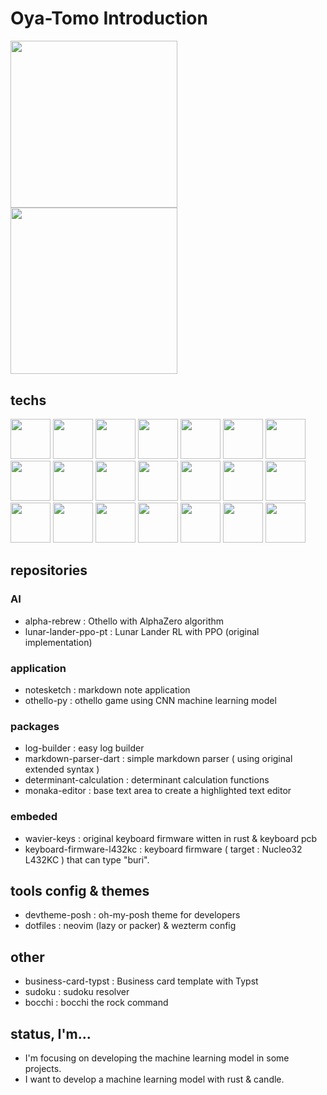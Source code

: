 # Oya-Tomo Introduction

<img style="width: 200pt;" class="img" src="https://github-readme-stats.vercel.app/api/top-langs/?username=Oya-Tomo&theme=vue&langs_count=8&layout=compact" />

<img style="width: 200pt; " src="https://github-readme-stats.vercel.app/api?username=Oya-Tomo&show_icons=true&theme=vue&langs_count=8&layout=compact" />

## techs

<div>
  <img src="https://cdn.jsdelivr.net/gh/devicons/devicon@latest/icons/python/python-original.svg" height=64/>
  <img src="https://cdn.jsdelivr.net/gh/devicons/devicon@latest/icons/pytorch/pytorch-original.svg" height=64/>
  <img src="https://cdn.jsdelivr.net/gh/devicons/devicon@latest/icons/numpy/numpy-original.svg" height=64/>
  <img src="https://cdn.jsdelivr.net/gh/devicons/devicon@latest/icons/fastapi/fastapi-original.svg" height=64/>
  <img src="https://cdn.jsdelivr.net/gh/devicons/devicon@latest/icons/openapi/openapi-original.svg" height=64/>
  <img src="https://cdn.jsdelivr.net/gh/devicons/devicon@latest/icons/sqlalchemy/sqlalchemy-original.svg" height=64/>
  <img src="https://cdn.jsdelivr.net/gh/devicons/devicon@latest/icons/postgresql/postgresql-original.svg" height=64/>
  <img src="https://cdn.jsdelivr.net/gh/devicons/devicon@latest/icons/sqlite/sqlite-original.svg" height=64/>
  <img src="https://cdn.jsdelivr.net/gh/devicons/devicon@latest/icons/flutter/flutter-original.svg" height=64/>
  <img src="https://cdn.jsdelivr.net/gh/devicons/devicon@latest/icons/raspberrypi/raspberrypi-original.svg" height=64/>
  <img src="https://cdn.jsdelivr.net/gh/devicons/devicon@latest/icons/rust/rust-original.svg" height=64/>
  <img src="https://cdn.jsdelivr.net/gh/devicons/devicon@latest/icons/vscode/vscode-original.svg" height=64/>
  <img src="https://cdn.jsdelivr.net/gh/devicons/devicon@latest/icons/neovim/neovim-original.svg" height=64/>
  <img src="https://cdn.jsdelivr.net/gh/devicons/devicon@latest/icons/lua/lua-original.svg" height=64/>
  <img src="https://cdn.jsdelivr.net/gh/devicons/devicon@latest/icons/nodejs/nodejs-original.svg" height=64/>
  <img src="https://cdn.jsdelivr.net/gh/devicons/devicon@latest/icons/react/react-original.svg" height=64/>
  <img src="https://cdn.jsdelivr.net/gh/devicons/devicon@latest/icons/typescript/typescript-original.svg" height=64/>
  <img src="https://cdn.jsdelivr.net/gh/devicons/devicon@latest/icons/sass/sass-original.svg" height=64/>
  <img src="https://cdn.jsdelivr.net/gh/devicons/devicon@latest/icons/ubuntu/ubuntu-original.svg" height=64/>
  <img src="https://cdn.jsdelivr.net/gh/devicons/devicon@latest/icons/linux/linux-original.svg" height=64/>
  <img src="https://cdn.jsdelivr.net/gh/devicons/devicon@latest/icons/docker/docker-original.svg" height=64/>
</div>

## repositories

### AI

- alpha-rebrew : Othello with AlphaZero algorithm
- lunar-lander-ppo-pt : Lunar Lander RL with PPO (original implementation)

### application

- notesketch : markdown note application
- othello-py : othello game using CNN machine learning model

### packages

- log-builder : easy log builder
- markdown-parser-dart : simple markdown parser ( using original extended syntax )
- determinant-calculation : determinant calculation functions
- monaka-editor : base text area to create a highlighted text editor

### embeded

- wavier-keys : original keyboard firmware witten in rust & keyboard pcb
- keyboard-firmware-l432kc : keyboard firmware ( target : Nucleo32 L432KC ) that can type "buri".

## tools config & themes

- devtheme-posh : oh-my-posh theme for developers
- dotfiles : neovim (lazy or packer) & wezterm config

## other

- business-card-typst : Business card template with Typst
- sudoku : sudoku resolver
- bocchi : bocchi the rock command

## status, I'm...

- I'm focusing on developing the machine learning model in some projects.
- I want to develop a machine learning model with rust & candle.

